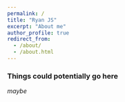 ```yaml
---
permalink: /
title: "Ryan JS"
excerpt: "About me"
author_profile: true
redirect_from: 
  - /about/
  - /about.html
---
```


### Things could potentially go here

*maybe*
